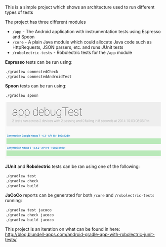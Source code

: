 This is a simple project which shows an architecture used to run different types of tests

The project has three different modules

* `/app` - The Android application with instrumentation tests using Espresso and Spoon
* `/core` - A plain Java module which could allocate Java code such as HttpRequests, JSON parsers, etc. and runs JUnit tests
* `/robolectric-tests` - Robolectric tests for the `/app` module

**Espresso** tests can be run using:

```
./gradlew connectedCheck
./gradlew connectedAndroidTest
```

**Spoon** tests can be run using:

```
./gradlew spoon
```
![Spoon test image](/art/spoon.png)

**JUnit** and **Robolectric** tests can be ran using one of the following:

```
./gradlew test
./gradlew check
./gradlew build
```

**JaCoCo** reports can be generated for both `/core` and `/robolectric-tests` running:

```
./gradlew test jacoco
./gradlew check jacoco
./gradlew build jacoco
```

This project is an iteration on what can be found in here: http://blog.blundell-apps.com/android-gradle-app-with-robolectric-junit-tests/
